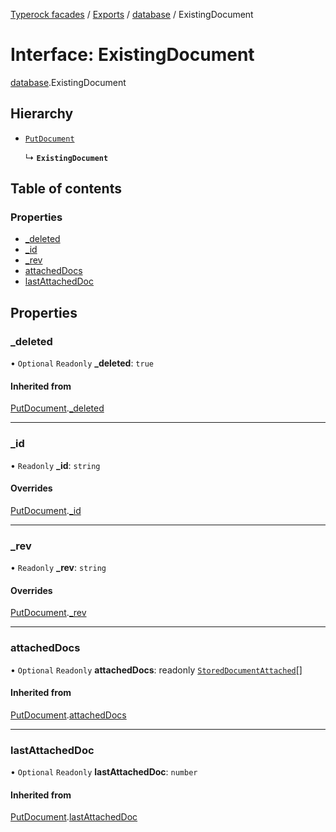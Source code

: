 [Typerock facades](../index.md) / [Exports](../modules.md) / [database](../modules/database.md) / ExistingDocument

# Interface: ExistingDocument

[database](../modules/database.md).ExistingDocument

## Hierarchy

- [`PutDocument`](database.PutDocument.md)

  ↳ **`ExistingDocument`**

## Table of contents

### Properties

- [\_deleted](database.ExistingDocument.md#_deleted)
- [\_id](database.ExistingDocument.md#_id)
- [\_rev](database.ExistingDocument.md#_rev)
- [attachedDocs](database.ExistingDocument.md#attacheddocs)
- [lastAttachedDoc](database.ExistingDocument.md#lastattacheddoc)

## Properties

### \_deleted

• `Optional` `Readonly` **\_deleted**: ``true``

#### Inherited from

[PutDocument](database.PutDocument.md).[_deleted](database.PutDocument.md#_deleted)

___

### \_id

• `Readonly` **\_id**: `string`

#### Overrides

[PutDocument](database.PutDocument.md).[_id](database.PutDocument.md#_id)

___

### \_rev

• `Readonly` **\_rev**: `string`

#### Overrides

[PutDocument](database.PutDocument.md).[_rev](database.PutDocument.md#_rev)

___

### attachedDocs

• `Optional` `Readonly` **attachedDocs**: readonly [`StoredDocumentAttached`](database.StoredDocumentAttached.md)[]

#### Inherited from

[PutDocument](database.PutDocument.md).[attachedDocs](database.PutDocument.md#attacheddocs)

___

### lastAttachedDoc

• `Optional` `Readonly` **lastAttachedDoc**: `number`

#### Inherited from

[PutDocument](database.PutDocument.md).[lastAttachedDoc](database.PutDocument.md#lastattacheddoc)

